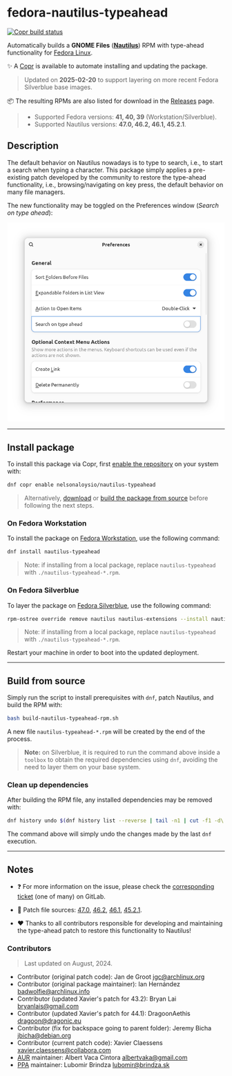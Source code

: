 # fedora-nautilus-typeahead

[![Copr build status](https://copr.fedorainfracloud.org/coprs/nelsonaloysio/nautilus-typeahead/package/nautilus-typeahead/status_image/last_build.png)](https://copr.fedorainfracloud.org/coprs/nelsonaloysio/nautilus-typeahead/package/nautilus-typeahead/)

Automatically builds a **GNOME Files** (**[Nautilus](https://apps.gnome.org/en/Nautilus/)**) RPM with type-ahead functionality for [Fedora Linux](https://fedoraproject.org/).

:sparkles: A [Copr](https://copr.fedorainfracloud.org/coprs/nelsonaloysio/nautilus-typeahead/) is available to automate installing and updating the package.

> Updated on **2025-02-20** to support layering on more recent Fedora Silverblue base images.

:package: The resulting RPMs are also listed for download in the [Releases](https://github.com/nelsonaloysio/fedora-nautilus-typeahead-rpm/releases) page.

> - Supported Fedora versions: **41, 40, 39** (Workstation/Silverblue).
> - Supported Nautilus versions: **47.0, 46.2, 46.1, 45.2.1**.

## Description

The default behavior on Nautilus nowadays is to type to search, i.e., to start a search when typing a character.
This package simply applies a pre-existing patch developed by the community to restore the type-ahead functionality,
i.e., browsing/navigating on key press, the default behavior on many file managers.

The new functionality may be toggled on the Preferences window (*Search on type ahead*):

![image](image/preferences.png)

___

## Install package

To install this package via Copr, first [enable the repository](https://docs.pagure.org/copr.copr/how_to_enable_repo.html) on your system with:

```bash
dnf copr enable nelsonaloysio/nautilus-typeahead
```

> Alternatively, [download](https://github.com/nelsonaloysio/fedora-nautilus-typeahead/releases) or [build the package from source](#build-from-source) before following the next steps.

### On Fedora Workstation

To install the package on [Fedora Workstation](https://fedoraproject.org/en/workstation), use the following command:

```bash
dnf install nautilus-typeahead
```

> Note: if installing from a local package, replace `nautilus-typeahead` with `./nautilus-typeahead-*.rpm`.

### On Fedora Silverblue

To layer the package on [Fedora Silverblue](https://fedoraproject.org/atomic-desktops/silverblue/), use the following command:

```bash
rpm-ostree override remove nautilus nautilus-extensions --install nautilus-typeahead
```

> Note: if installing from a local package, replace `nautilus-typeahead` with `./nautilus-typeahead-*.rpm`.

Restart your machine in order to boot into the updated deployment.

___

## Build from source

Simply run the script to install prerequisites with `dnf`, patch Nautilus, and build the RPM with:

```bash
bash build-nautilus-typeahead-rpm.sh
```

A new file `nautilus-typeahead-*.rpm` will be created by the end of the process.

> **Note:** on Silverblue, it is required to run the command above inside a `toolbox` to obtain the
> required dependencies using `dnf`, avoiding the need to layer them on your base system.

### Clean up dependencies

After building the RPM file, any installed dependencies may be removed with:

```bash
dnf history undo $(dnf history list --reverse | tail -n1 | cut -f1 -d\|)
```

The command above will simply undo the changes made by the last `dnf` execution.

___

## Notes

- :question: For more information on the issue, please check the [corresponding ticket](https://gitlab.gnome.org/Teams/Design/whiteboards/-/issues/142) (one of many) on GitLab.

- :memo: Patch file sources:
[47.0](https://raw.githubusercontent.com/lubomir-brindza/nautilus-typeahead/91b529ea78fbc7bcb3cdb84c3474f6fde47aa81e/nautilus-restore-typeahead.patch),
[46.2](https://github.com/lubomir-brindza/nautilus-typeahead/archive/refs/tags/46.0-0ubuntu2ppa1.zip),
[46.1](https://github.com/lubomir-brindza/nautilus-typeahead/archive/refs/tags/46-beta-0ubuntu3ppa2.tar.gz),
[45.2.1](https://aur.archlinux.org/cgit/aur.git/snapshot/aur-524d92c42ea768e5e4ab965511287152ed885d22.tar.gz).

- :heart: Thanks to all contributors responsible for developing and maintaining the type-ahead patch to restore this functionality to Nautilus!

### Contributors

> Last updated on August, 2024.

- Contributor (original patch code): Jan de Groot <jgc@archlinux.org>
- Contributor (original package maintainer): Ian Hernández <badwolfie@archlinux.info>
- Contributor (updated Xavier's patch for 43.2): Bryan Lai <bryanlais@gmail.com>
- Contributor (updated Xavier's patch for 44.1): DragoonAethis <dragoon@dragonic.eu>
- Contributor (fix for backspace going to parent folder): Jeremy Bicha <jbicha@debian.org>
- Contributor (current patch code): Xavier Claessens <xavier.claessens@collabora.com>
- [AUR](https://aur.archlinux.org/cgit/aur.git/tree/PKGBUILD?h=nautilus-typeahead) maintainer: Albert Vaca Cintora <albertvaka@gmail.com>
- [PPA](https://github.com/lubomir-brindza/nautilus-typeahead) maintainer: Lubomir Brindza <lubomir@brindza.sk>
